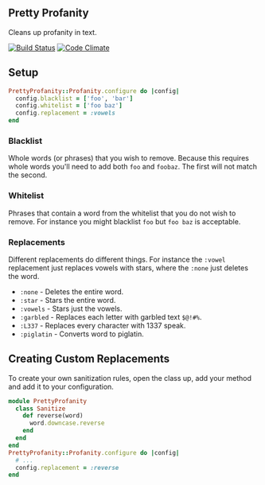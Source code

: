 ## Pretty Profanity
Cleans up profanity in text.

[![Build Status](https://travis-ci.org/blainesch/pretty-profanity.rb.svg?branch=master)](https://travis-ci.org/blainesch/pretty-profanity.rb)
[![Code Climate](https://codeclimate.com/github/blainesch/pretty-profanity.rb.png)](https://codeclimate.com/github/blainesch/pretty-profanity.rb)

## Setup
~~~ ruby
PrettyProfanity::Profanity.configure do |config|
  config.blacklist = ['foo', 'bar']
  config.whitelist = ['foo baz']
  config.replacement = :vowels
end
~~~

### Blacklist
Whole words (or phrases) that you wish to remove. Because this requires whole words you'll need to add both `foo` and `foobaz`. The first will not match the second.

### Whitelist
Phrases that contain a word from the whitelist that you do not wish to remove. For instance you might blacklist `foo` but `foo baz` is acceptable.

### Replacements
Different replacements do different things. For instance the `:vowel` replacement just replaces vowels with stars, where the `:none` just deletes the word.
* `:none` - Deletes the entire word.
* `:star` - Stars the entire word.
* `:vowels` - Stars just the vowels.
* `:garbled` - Replaces each letter with garbled text `$@!#%`.
* `:L337` - Replaces every character with 1337 speak.
* `:piglatin` - Converts word to piglatin.

## Creating Custom Replacements
To create your own sanitization rules, open the class up, add your method and add it to your configuration.
~~~ ruby
module PrettyProfanity
  class Sanitize
    def reverse(word)
      word.downcase.reverse
    end
  end
end
PrettyProfanity::Profanity.configure do |config|
  # ...
  config.replacement = :reverse
end
~~~
